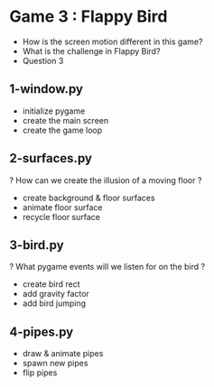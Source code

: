 # Game 3 : Flappy Bird
* How is the screen motion different in this game?
* What is the challenge in Flappy Bird?
* Question 3

## 1-window.py
* initialize pygame
* create the main screen
* create the game loop

## 2-surfaces.py
? How can we create the illusion of a moving floor ?
* create background & floor surfaces
* animate floor surface
* recycle floor surface

## 3-bird.py
? What pygame events will we listen for on the bird ?
* create bird rect
* add gravity factor
* add bird jumping

## 4-pipes.py
* draw & animate pipes
* spawn new pipes
* flip pipes





